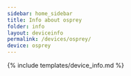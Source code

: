 ```yaml
---
sidebar: home_sidebar
title: Info about osprey
folder: info
layout: deviceinfo
permalink: /devices/osprey/
device: osprey
---
```

{% include templates/device_info.md %}
